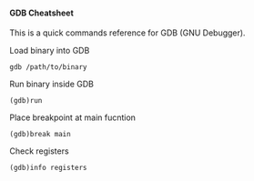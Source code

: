 #### GDB Cheatsheet
This is a quick commands reference for GDB (GNU Debugger).

Load binary into GDB
```
gdb /path/to/binary
```
Run binary inside GDB
```
(gdb)run
```
Place breakpoint at main fucntion
```
(gdb)break main
```

Check registers
```
(gdb)info registers
```
